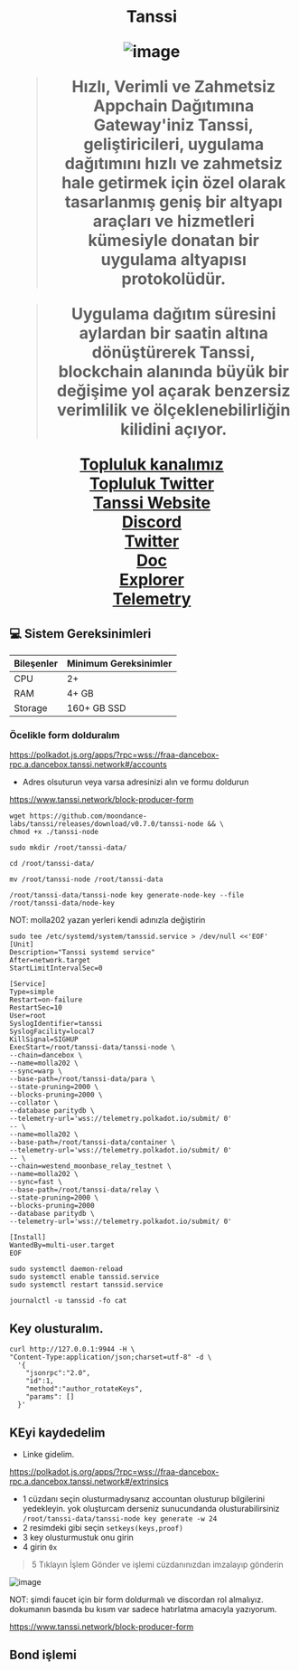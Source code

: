 
<h1 align="center"> Tanssi

![image](https://github.com/molla202/Tanssi/assets/91562185/209da5fb-efe6-4170-a7ba-90511307e0f7)

> Hızlı, Verimli ve Zahmetsiz Appchain Dağıtımına Gateway'iniz
Tanssi, geliştiricileri, uygulama dağıtımını hızlı ve zahmetsiz hale getirmek için özel olarak tasarlanmış geniş bir altyapı araçları ve hizmetleri kümesiyle donatan bir uygulama altyapısı protokolüdür.

> Uygulama dağıtım süresini aylardan bir saatin altına dönüştürerek Tanssi, blockchain alanında büyük bir değişime yol açarak benzersiz verimlilik ve ölçeklenebilirliğin kilidini açıyor.

 [Topluluk kanalımız](https://t.me/corenodechat)<br>
 [Topluluk Twitter](https://twitter.com/corenodeHQ)<br>
 [Tanssi Website](https://www.tanssi.network/)<br>
 [Discord](https://discord.gg/WMxTM2fQkr)<br>
 [Twitter](https://twitter.com/TanssiNetwork)<br>
 [Doc](https://docs.tanssi.network/node-operators/block-producers/onboarding/run-a-block-producer/block-producer-systemd/)<br>
 [Explorer](https://polkadot.js.org/apps/?rpc=wss://fraa-dancebox-rpc.a.dancebox.tanssi.network#/extrinsics)<br>
 [Telemetry](https://telemetry.polkadot.io/#stats/0x27aafd88e5921f5d5c6aebcd728dacbbf5c2a37f63e2eda301f8e0def01c43ea)<br>

</h1>

## 💻 Sistem Gereksinimleri
| Bileşenler | Minimum Gereksinimler | 
| ------------ | ------------ |
| CPU |	2+|
| RAM	| 4+ GB |
| Storage	| 160+ GB SSD |

### Öcelikle form dolduralım

https://polkadot.js.org/apps/?rpc=wss://fraa-dancebox-rpc.a.dancebox.tanssi.network#/accounts

* Adres olsuturun veya varsa adresinizi alın ve formu doldurun

https://www.tanssi.network/block-producer-form


```
wget https://github.com/moondance-labs/tanssi/releases/download/v0.7.0/tanssi-node && \
chmod +x ./tanssi-node

sudo mkdir /root/tanssi-data/

cd /root/tanssi-data/

mv /root/tanssi-node /root/tanssi-data

/root/tanssi-data/tanssi-node key generate-node-key --file /root/tanssi-data/node-key

```
NOT: molla202 yazan yerleri kendi adınızla değiştirin
```
sudo tee /etc/systemd/system/tanssid.service > /dev/null <<'EOF'
[Unit]
Description="Tanssi systemd service"
After=network.target
StartLimitIntervalSec=0

[Service]
Type=simple
Restart=on-failure
RestartSec=10
User=root
SyslogIdentifier=tanssi
SyslogFacility=local7
KillSignal=SIGHUP
ExecStart=/root/tanssi-data/tanssi-node \
--chain=dancebox \
--name=molla202 \
--sync=warp \
--base-path=/root/tanssi-data/para \
--state-pruning=2000 \
--blocks-pruning=2000 \
--collator \
--database paritydb \
--telemetry-url='wss://telemetry.polkadot.io/submit/ 0' 
-- \
--name=molla202 \
--base-path=/root/tanssi-data/container \
--telemetry-url='wss://telemetry.polkadot.io/submit/ 0' 
-- \
--chain=westend_moonbase_relay_testnet \
--name=molla202 \
--sync=fast \
--base-path=/root/tanssi-data/relay \
--state-pruning=2000 \
--blocks-pruning=2000 
--database paritydb \
--telemetry-url='wss://telemetry.polkadot.io/submit/ 0' 

[Install]
WantedBy=multi-user.target
EOF
```
```
sudo systemctl daemon-reload
sudo systemctl enable tanssid.service
sudo systemctl restart tanssid.service
```
```
journalctl -u tanssid -fo cat
```

## Key olusturalım.
```
curl http://127.0.0.1:9944 -H \
"Content-Type:application/json;charset=utf-8" -d \
  '{
    "jsonrpc":"2.0",
    "id":1,
    "method":"author_rotateKeys",
    "params": []
  }'
```
## KEyi kaydedelim
* Linke gidelim.

https://polkadot.js.org/apps/?rpc=wss://fraa-dancebox-rpc.a.dancebox.tanssi.network#/extrinsics

* 1 cüzdanı seçin olusturmadıysanız accountan olusturup bilgilerini yedekleyin. yok oluşturcam derseniz sunucundanda olusturabilirsiniz `/root/tanssi-data/tanssi-node key generate -w 24`
* 2 resimdeki gibi seçin `setkeys(keys,proof)`
* 3 key olusturmustuk onu girin
* 4 girin `0x`
> 5 Tıklayın İşlem Gönder ve işlemi cüzdanınızdan imzalayıp gönderin

![image](https://github.com/molla202/Tanssi/assets/91562185/028512d5-82f3-415e-8bc6-f23a860db449)

NOT: şimdi faucet için bir form doldurmalı ve discordan rol almalıyız. dokumanın basında bu kısım var sadece hatırlatma amacıyla yazıyorum.

 https://www.tanssi.network/block-producer-form

## Bond işlemi








